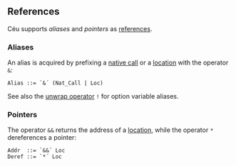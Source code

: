 ## References

Céu supports *aliases* and *pointers* as
[references](../storage_entities/#references).

### Aliases

An alias is acquired by prefixing a [native call](../statements/#native-call)
or a [location](../storage_entities/#locations) with the operator `&`:

```ceu
Alias ::= `&´ (Nat_Call | Loc)
```

See also the [unwrap operator](#option) `!` for option variable aliases.

### Pointers

The operator `&&` returns the address of a
[location](../storage_entities/#locations), while the operator `*` dereferences
a pointer:

```
Addr  ::= `&&´ Loc
Deref ::= `*´ Loc
```
